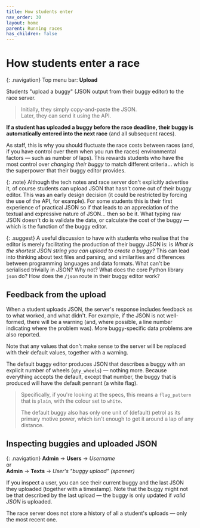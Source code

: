 ```yaml
---
title: How students enter
nav_order: 30
layout: home
parent: Running races
has_children: false
---
```


# How students enter a race

{: .navigation}
Top menu bar: **Upload**

Students "upload a buggy" (JSON output from their buggy editor) to the race
server.

> Initially, they simply copy-and-paste the JSON.  
> Later, they can send it using the API.

**If a student has uploaded a buggy before the race deadline, their buggy is
automatically entered into the next race** (and all subsequent races).

As staff, this is why you should fluctuate the race costs between races (and,
if you have control over them when you run the races) environmental factors —
such as number of laps). This rewards students who have the most control over
_changing their buggy_ to match different criteria... which is the superpower
that their buggy editor provides.

{: .note}
Although the tech notes and race server don't explicitly advertise it, of
course students can upload JSON that hasn't come out of their buggy editor.
This was an early design decision (it could be restricted by forcing the use of
the API, for example). For some students this is their first experience of
practical JSON so if that leads to an appreciation of the textual and
expressive nature of JSON... then so be it. What typing raw JSON doesn't do is
validate the data, or calculate the cost of the buggy — which is the function
of the buggy editor.

{: .suggest}
A useful discussion to have with students who realise that the editor is merely
facilitating the production of their buggy JSON is: is _What is the shortest
JSON string you can upload to create a buggy?_ This can lead into thinking
about text files and parsing, and similarities and differences between
programming languages and data formats. What can't be serialised trivially in
JSON? Why not? What does the core Python library `json` do? How does the
`/json` route in their buggy editor work?

## Feedback from the upload

When a student uploads JSON, the server's response includes feedback as to what
worked, and what didn't. For example, if the JSON is not well-formed, there will
be a warning (and, where possible, a line number indicating where the problem
was). More buggy-specific data problems are also reported.

Note that any values that don't make sense to the server will be replaced with
their default values, together with a warning.

The default buggy editor produces JSON that describes a buggy with an explicit
number of wheels (`qty_wheels`) — nothing more. Because everything accepts the
default, except that number, the buggy that is produced will have the default
pennant (a white flag).

> Specifically, if you're looking at the specs, this means a `flag_pattern`
> that is `plain`, with the colour set to `white`.
>
> The default buggy also has only one unit of (default) petrol as its primary
> motive power, which isn't enough to get it around a lap of any distance.

## Inspecting buggies and uploaded JSON

{: .navigation}
**Admin** → **Users** → _Username_  
or  
**Admin** → **Texts** → _User's "buggy upload" (spanner)_

If you inspect a user, you can see their current buggy and the last JSON they
uploaded (together with a timestamp). Note that the buggy might not be that
described by the last upload — the buggy is only updated if _valid JSON_ is
uploaded.

The race server does not store a history of all a student's uploads — only the
most recent one.



